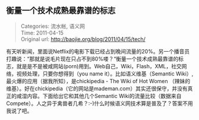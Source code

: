 衡量一个技术成熟最靠谱的标志
---
    
> Categories: 流水帐, 语义网  
> Time: 2011-04-15  
> Original url: <http://baojie.org/blog/2011/04/15/tech/>
    
有天听新闻，里面说Netflix的电影下载已经占到晚间流量的20%。另一个播音员打趣说：“那就是说毛片现在只占不到80%喽？“衡量一个技术成熟最靠谱的标志，就是是不是被咸网站(porn)用到。Web自己，Wiki，Flash，XML，社交网络，视频处理，只要你想得到（you name it）。比如语义维基（Semantic Wiki）,最火爆的应用（据我所知），是chickipedia - The Wiki of Hot Women （辣妹的维基）。好在chickipedia（它的网站是mademan.com）其实还很保守，并没有真正的咸湿内容。下面给出它和其他几个Semantic Wiki的流量比较（数据来自Compete）。人之异于禽兽者几希？:-)什么时候语义网技术算是普及了？答案不用我说了吧。     
    